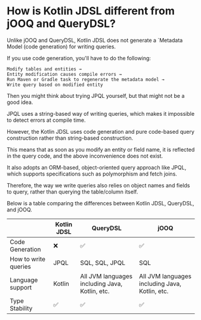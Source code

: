 # How is Kotlin JDSL different from jOOQ and QueryDSL?

Unlike jOOQ and QueryDSL, Kotlin JDSL does not generate a `Metadata Model (code generation) for writing queries.

If you use code generation, you'll have to do the following:

```
Modify tables and entities →
Entity modification causes compile errors →
Run Maven or Gradle task to regenerate the metadata model →
Write query based on modified entity
```

Then you might think about trying JPQL yourself, but that might not be a good idea.

JPQL uses a string-based way of writing queries, which makes it impossible to detect errors at compile time.

However, the Kotlin JDSL uses code generation and pure code-based query construction rather than string-based construction.

This means that as soon as you modify an entity or field name, it is reflected in the query code, and the above inconvenience does not exist.

It also adopts an ORM-based, object-oriented query approach like JPQL, which supports specifications such as polymorphism and fetch joins.

Therefore, the way we write queries also relies on object names and fields to query, rather than querying the table/column itself.

Below is a table comparing the differences between Kotlin JDSL, QueryDSL, and jOOQ.



|                      | Kotlin JDSL | QueryDSL                                       | jOOQ                                           |
|----------------------|-------------|------------------------------------------------|------------------------------------------------|
| Code Generation      | ❌           | ✅                                              | ✅                                              | ✅ |
| How to write queries | JPQL        | SQL, SQL, JPQL                                 | SQL                                            |
| Language support     | Kotlin      | All JVM languages including Java, Kotlin, etc. | All JVM languages including Java, Kotlin, etc. |
| Type Stability       | ✅           | ✅                                              | ✅                                              | ✅ |
